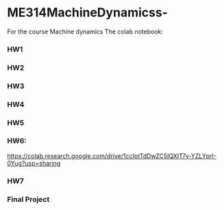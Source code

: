 # ME314MachineDynamicss-
For the course Machine dynamics
The colab notebook:

### HW1

### HW2

### HW3

### HW4

### HW5

### HW6:
https://colab.research.google.com/drive/1ccIotTdDwZC5IQXIT7y-YZLYprI-0Yug?usp=sharing
### HW7

### Final Project 
